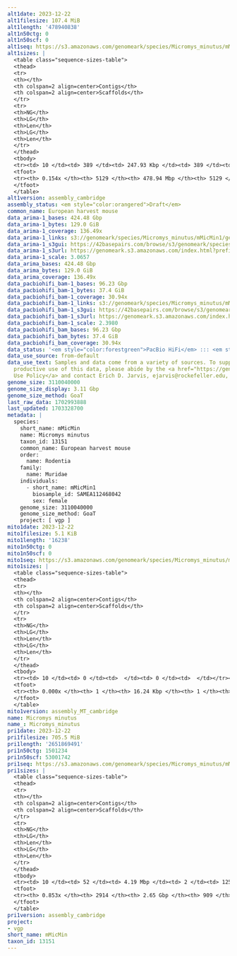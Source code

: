 ```yaml
---
alt1date: 2023-12-22
alt1filesize: 107.4 MiB
alt1length: '478940838'
alt1n50ctg: 0
alt1n50scf: 0
alt1seq: https://s3.amazonaws.com/genomeark/species/Micromys_minutus/mMicMin1/assembly_cambridge/mMicMin1.alt.asm.20231222.fasta.gz
alt1sizes: |
  <table class="sequence-sizes-table">
  <thead>
  <tr>
  <th></th>
  <th colspan=2 align=center>Contigs</th>
  <th colspan=2 align=center>Scaffolds</th>
  </tr>
  <tr>
  <th>NG</th>
  <th>LG</th>
  <th>Len</th>
  <th>LG</th>
  <th>Len</th>
  </tr>
  </thead>
  <tbody>
  <tr><td> 10 </td><td> 389 </td><td> 247.93 Kbp </td><td> 389 </td><td> 247.93 Kbp </td></tr><tr><td> 20 </td><td> 0 </td><td>  </td><td> 0 </td><td>  </td></tr><tr><td> 30 </td><td> 0 </td><td>  </td><td> 0 </td><td>  </td></tr><tr><td> 40 </td><td> 0 </td><td>  </td><td> 0 </td><td>  </td></tr><tr style="background-color:#cccccc;"><td> 50 </td><td> 0 </td><td>  </td><td> 0 </td><td>  </td></tr><tr><td> 60 </td><td> 0 </td><td>  </td><td> 0 </td><td>  </td></tr><tr><td> 70 </td><td> 0 </td><td>  </td><td> 0 </td><td>  </td></tr><tr><td> 80 </td><td> 0 </td><td>  </td><td> 0 </td><td>  </td></tr><tr><td> 90 </td><td> 0 </td><td>  </td><td> 0 </td><td>  </td></tr><tr><td> 100 </td><td> 0 </td><td>  </td><td> 0 </td><td>  </td></tr></tbody>
  <tfoot>
  <tr><th> 0.154x </th><th> 5129 </th><th> 478.94 Mbp </th><th> 5129 </th><th> 478.94 Mbp </th></tr>
  </tfoot>
  </table>
alt1version: assembly_cambridge
assembly_status: <em style="color:orangered">Draft</em>
common_name: European harvest mouse
data_arima-1_bases: 424.48 Gbp
data_arima-1_bytes: 129.0 GiB
data_arima-1_coverage: 136.49x
data_arima-1_links: s3://genomeark/species/Micromys_minutus/mMicMin1/genomic_data/arima/<br>
data_arima-1_s3gui: https://42basepairs.com/browse/s3/genomeark/species/Micromys_minutus/mMicMin1/genomic_data/arima/
data_arima-1_s3url: https://genomeark.s3.amazonaws.com/index.html?prefix=species/Micromys_minutus/mMicMin1/genomic_data/arima/
data_arima-1_scale: 3.0657
data_arima_bases: 424.48 Gbp
data_arima_bytes: 129.0 GiB
data_arima_coverage: 136.49x
data_pacbiohifi_bam-1_bases: 96.23 Gbp
data_pacbiohifi_bam-1_bytes: 37.4 GiB
data_pacbiohifi_bam-1_coverage: 30.94x
data_pacbiohifi_bam-1_links: s3://genomeark/species/Micromys_minutus/mMicMin1/genomic_data/pacbio_hifi/<br>
data_pacbiohifi_bam-1_s3gui: https://42basepairs.com/browse/s3/genomeark/species/Micromys_minutus/mMicMin1/genomic_data/pacbio_hifi/
data_pacbiohifi_bam-1_s3url: https://genomeark.s3.amazonaws.com/index.html?prefix=species/Micromys_minutus/mMicMin1/genomic_data/pacbio_hifi/
data_pacbiohifi_bam-1_scale: 2.3980
data_pacbiohifi_bam_bases: 96.23 Gbp
data_pacbiohifi_bam_bytes: 37.4 GiB
data_pacbiohifi_bam_coverage: 30.94x
data_status: '<em style="color:forestgreen">PacBio HiFi</em> ::: <em style="color:forestgreen">Arima</em>'
data_use_source: from-default
data_use_text: Samples and data come from a variety of sources. To support fair and
  productive use of this data, please abide by the <a href="https://genome10k.soe.ucsc.edu/data-use-policies/">Data
  Use Policy</a> and contact Erich D. Jarvis, ejarvis@rockefeller.edu, with any questions.
genome_size: 3110040000
genome_size_display: 3.11 Gbp
genome_size_method: GoaT
last_raw_data: 1702993888
last_updated: 1703328700
metadata: |
  species:
    short_name: mMicMin
    name: Micromys minutus
    taxon_id: 13151
    common_name: European harvest mouse
    order:
      name: Rodentia
    family:
      name: Muridae
    individuals:
      - short_name: mMicMin1
        biosample_id: SAMEA112468042
        sex: female
    genome_size: 3110040000
    genome_size_method: GoaT
    project: [ vgp ]
mito1date: 2023-12-22
mito1filesize: 5.1 KiB
mito1length: '16238'
mito1n50ctg: 0
mito1n50scf: 0
mito1seq: https://s3.amazonaws.com/genomeark/species/Micromys_minutus/mMicMin1/assembly_MT_cambridge/mMicMin1.MT.20231222.fasta.gz
mito1sizes: |
  <table class="sequence-sizes-table">
  <thead>
  <tr>
  <th></th>
  <th colspan=2 align=center>Contigs</th>
  <th colspan=2 align=center>Scaffolds</th>
  </tr>
  <tr>
  <th>NG</th>
  <th>LG</th>
  <th>Len</th>
  <th>LG</th>
  <th>Len</th>
  </tr>
  </thead>
  <tbody>
  <tr><td> 10 </td><td> 0 </td><td>  </td><td> 0 </td><td>  </td></tr><tr><td> 20 </td><td> 0 </td><td>  </td><td> 0 </td><td>  </td></tr><tr><td> 30 </td><td> 0 </td><td>  </td><td> 0 </td><td>  </td></tr><tr><td> 40 </td><td> 0 </td><td>  </td><td> 0 </td><td>  </td></tr><tr style="background-color:#cccccc;"><td> 50 </td><td> 0 </td><td style="background-color:#ff8888;">  </td><td> 0 </td><td style="background-color:#ff8888;">  </td></tr><tr><td> 60 </td><td> 0 </td><td>  </td><td> 0 </td><td>  </td></tr><tr><td> 70 </td><td> 0 </td><td>  </td><td> 0 </td><td>  </td></tr><tr><td> 80 </td><td> 0 </td><td>  </td><td> 0 </td><td>  </td></tr><tr><td> 90 </td><td> 0 </td><td>  </td><td> 0 </td><td>  </td></tr><tr><td> 100 </td><td> 0 </td><td>  </td><td> 0 </td><td>  </td></tr></tbody>
  <tfoot>
  <tr><th> 0.000x </th><th> 1 </th><th> 16.24 Kbp </th><th> 1 </th><th> 16.24 Kbp </th></tr>
  </tfoot>
  </table>
mito1version: assembly_MT_cambridge
name: Micromys minutus
name_: Micromys_minutus
pri1date: 2023-12-22
pri1filesize: 705.5 MiB
pri1length: '2651869491'
pri1n50ctg: 1501234
pri1n50scf: 53001742
pri1seq: https://s3.amazonaws.com/genomeark/species/Micromys_minutus/mMicMin1/assembly_cambridge/mMicMin1.pri.asm.20231222.fasta.gz
pri1sizes: |
  <table class="sequence-sizes-table">
  <thead>
  <tr>
  <th></th>
  <th colspan=2 align=center>Contigs</th>
  <th colspan=2 align=center>Scaffolds</th>
  </tr>
  <tr>
  <th>NG</th>
  <th>LG</th>
  <th>Len</th>
  <th>LG</th>
  <th>Len</th>
  </tr>
  </thead>
  <tbody>
  <tr><td> 10 </td><td> 52 </td><td> 4.19 Mbp </td><td> 2 </td><td> 125.76 Mbp </td></tr><tr><td> 20 </td><td> 140 </td><td> 3.03 Mbp </td><td> 5 </td><td> 90.24 Mbp </td></tr><tr><td> 30 </td><td> 256 </td><td> 2.41 Mbp </td><td> 9 </td><td> 73.94 Mbp </td></tr><tr><td> 40 </td><td> 399 </td><td> 1.94 Mbp </td><td> 13 </td><td> 59.78 Mbp </td></tr><tr style="background-color:#cccccc;"><td> 50 </td><td> 581 </td><td style="background-color:#88ff88;"> 1.50 Mbp </td><td> 19 </td><td style="background-color:#88ff88;"> 53.00 Mbp </td></tr><tr><td> 60 </td><td> 823 </td><td> 1.10 Mbp </td><td> 25 </td><td> 46.29 Mbp </td></tr><tr><td> 70 </td><td> 1167 </td><td> 0.74 Mbp </td><td> 33 </td><td> 26.91 Mbp </td></tr><tr><td> 80 </td><td> 1759 </td><td> 349.81 Kbp </td><td> 133 </td><td> 0.92 Mbp </td></tr><tr><td> 90 </td><td> 0 </td><td>  </td><td> 0 </td><td>  </td></tr><tr><td> 100 </td><td> 0 </td><td>  </td><td> 0 </td><td>  </td></tr></tbody>
  <tfoot>
  <tr><th> 0.853x </th><th> 2914 </th><th> 2.65 Gbp </th><th> 909 </th><th> 2.65 Gbp </th></tr>
  </tfoot>
  </table>
pri1version: assembly_cambridge
project:
- vgp
short_name: mMicMin
taxon_id: 13151
---
```


